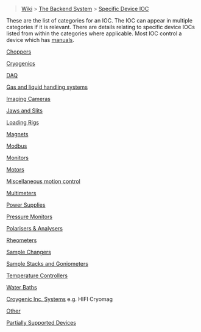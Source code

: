 > [Wiki](Home) > [The Backend System](The-Backend-System) > [Specific Device IOC](Specific-Device-IOC)

These are the list of categories for an IOC. The IOC can appear in multiple categories if it is relevant. There are details relating to specific device IOCs listed from within the categories where applicable. Most IOC control a device which has [manuals](Manuals).

[Choppers](Choppers)

[Cryogenics](Cryogenics)

[DAQ](Daq)

[Gas and liquid handling systems](Gas-And-Liquid-Handling-Systems)

[Imaging Cameras](Imaging-Cameras)

[Jaws and Slits](Jaws-and-slits)

[Loading Rigs](Loading-Rigs)

[Magnets](Magnets)

[Modbus](Modbus)

[Monitors](Monitors)

[Motors](Motor-IOCs)

[Miscellaneous motion control](Miscellaneous-Motion-Control)

[Multimeters](Multimeters)

[Power Supplies](Power-Supplies)

[Pressure Monitors](Pressure-Monitors)

[Polarisers & Analysers](Polarisers-and-Analysers)

[Rheometers](Rheometers)

[Sample Changers](Sample-Changers)

[Sample Stacks and Goniometers](Stacks-and-Gonios)

[Temperature Controllers](Temperature-Controllers)

[Water Baths](Water-Baths)

[Croygenic Inc. Systems](Croygenic-Inc-Systems) e.g. HIFI Cryomag

[Other](Other)

[Partially Supported Devices](Partially-Supported-Devices)
